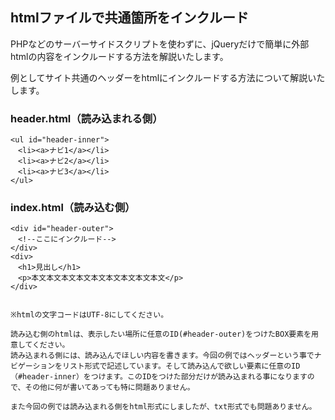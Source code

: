 ## htmlファイルで共通箇所をインクルード
PHPなどのサーバーサイドスクリプトを使わずに、jQueryだけで簡単に外部htmlの内容をインクルードする方法を解説いたします。

例としてサイト共通のヘッダーをhtmlにインクルードする方法について解説いたします。


### header.html（読み込まれる側）

    <ul id="header-inner">
    　<li><a>ナビ1</a></li>
    　<li><a>ナビ2</a></li>
    　<li><a>ナビ3</a></li>
    </ul>

### index.html（読み込む側）

    <div id="header-outer">
    　<!--ここにインクルード-->
    </div>
    <div>
    　<h1>見出し</h1>
    　<p>本文本文本文本文本文本文本文本文本文</p>
    </div>


    ※htmlの文字コードはUTF-8にしてください。

    読み込む側のhtmlは、表示したい場所に任意のID(#header-outer)をつけたBOX要素を用意してください。  
    読み込まれる側には、読み込んでほしい内容を書きます。今回の例ではヘッダーという事でナビゲーションをリスト形式で記述しています。そして読み込んで欲しい要素に任意のID（#header-inner）をつけます。このIDをつけた部分だけが読み込まれる事になりますので、その他に何が書いてあっても特に問題ありません。

    また今回の例では読み込まれる側をhtml形式にしましたが、txt形式でも問題ありません。
